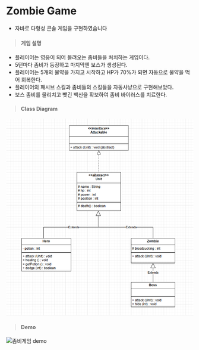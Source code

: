 # Zombie Game
* 자바로 다형성 콘솔 게임을 구현하였습니다

>#### 게임 설명
- 플레이어는 영웅이 되어 몰려오는 좀비들을 처치하는 게임이다.
- 5턴마다 좀비가 등장하고 마지막엔 보스가 생성된다.
- 플레이어는 5개의 물약을 가지고 시작하고 HP가 70%가 되면 자동으로 물약을 먹어 회복한다.
- 플레이어의 패시브 스킬과 좀비들의 스킬들을 자동사냥으로 구현해보았다.
- 보스 좀비를 물리치고 뺏긴 백신을 확보하여 좀비 바이러스를 치료한다.

>#### Class Diagram
![image](Zombie/image/좀비게임.png)

>#### Demo
![좀비게임 demo](https://github.com/user-attachments/assets/97eaaa3b-38a1-4ea0-ad1f-5ddd5874f78c)
